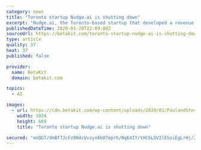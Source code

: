 ```yaml
---
category: news
title: "Toronto startup Nudge.ai is shutting down"
excerpt: "Nudge.ai, the Toronto-based startup that developed a revenue intelligence platform, announced to its users on Monday that the company is shutting down. In a letter to sent to customers and obtained by BetaKit, Nudge co-founders Paul Teshima and Steven Woods explained that “the Nudge service is going away,” stating that “we were not able ..."
publishedDateTime: 2020-01-20T22:09:00Z
sourceUrl: https://betakit.com/toronto-startup-nudge-ai-is-shutting-down/
type: article
quality: 37
heat: 37
published: false

provider:
  name: BetaKit
  domain: betakit.com

topics:
  - AI

images:
  - url: https://cdn.betakit.com/wp-content/uploads/2020/01/PaulandSteve-1024x689.jpg
    width: 1024
    height: 689
    title: "Toronto startup Nudge.ai is shutting down"

secured: "eUQGT/dmBf7JcFz8N4cUvzyx6hO7oprh/NqE4IY/tHC6LDV2lESoiEgLrHj/2osCxHhO1DOb3/1s40n516DDheOb18hd9h0uerTeqqA5DWv+dr9TrTnfEPyjc30Fq2mWzGsS0qPstIRZDvbv8eTHSEXjd2ZVgLJb2sPT5Qp3oCnU705WI6IC4qKksa8IOq816ZFpJnCddatuVEAECZye0QbCqSi409PALpFTEUQjbx2pJkGZ3GJewKdTu0yyngUbclkC1QjzppCiuUubF2r12ZHJmwLphHL2Ju/DLdidzTcG069/LDazDeaV1UcugH5pbjGV1lNHpQSfRHcP/sykxUzmbwX9L/1/5bp69H5345JtdUpxV8MxggiyURzmw3FGADmfqtGsWehXC5Z2qLWHSWGjReZjhOyshkSisk24K7TK9Vw0wCBRZqW3x5XW+YgR5rHMjeJwX6YyWRvUh/rXnw==;kPApBlIz6zazB6uUeVScng=="
---
```


